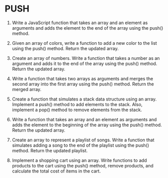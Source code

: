 # PUSH

1. Write a JavaScript function that takes an array and an element as arguments and adds the element to the end of the array using the push() method.

2. Given an array of colors, write a function to add a new color to the list using the push() method. Return the updated array.

3. Create an array of numbers. Write a function that takes a number as an argument and adds it to the end of the array using the push() method. Return the updated array.

4. Write a function that takes two arrays as arguments and merges the second array into the first array using the push() method. Return the merged array.

5. Create a function that simulates a stack data structure using an array. Implement a push() method to add elements to the stack. Also, implement a pop() method to remove elements from the stack.

6. Write a function that takes an array and an element as arguments and adds the element to the beginning of the array using the push() method. Return the updated array.

7. Create an array to represent a playlist of songs. Write a function that simulates adding a song to the end of the playlist using the push() method. Return the updated playlist.

8. Implement a shopping cart using an array. Write functions to add products to the cart using the push() method, remove products, and calculate the total cost of items in the cart.
